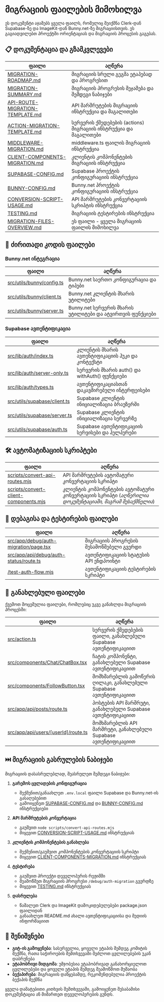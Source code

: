 # მიგრაციის ფაილების მიმოხილვა

ეს დოკუმენტი აჯამებს ყველა ფაილს, რომელიც შეიქმნა Clerk-დან Supabase-ზე და ImageKit-დან Bunny.net-ზე მიგრაციისთვის. ეს გაგიადვილებთ პროექტში ორიენტაციას და მიგრაციის პროცესის გაგებას.

## 📋 დოკუმენტაცია და გზამკვლევები

| ფაილი | აღწერა |
|-------|--------|
| [MIGRATION-ROADMAP.md](/MIGRATION-ROADMAP.md) | მიგრაციის სრული გეგმა ეტაპებად და პროგრესით |
| [MIGRATION-SUMMARY.md](/MIGRATION-SUMMARY.md) | მიგრაციის პროგრესის შეჯამება და შემდეგი ნაბიჯები |
| [API-ROUTE-MIGRATION-TEMPLATE.md](/API-ROUTE-MIGRATION-TEMPLATE.md) | API მარშრუტების მიგრაციის ინსტრუქცია და მაგალითები |
| [ACTION-MIGRATION-TEMPLATE.md](/ACTION-MIGRATION-TEMPLATE.md) | სერვერის ქმედებების (actions) მიგრაციის ინსტრუქცია და მაგალითები |
| [MIDDLEWARE-MIGRATION.md](/MIDDLEWARE-MIGRATION.md) | middleware.ts ფაილის მიგრაციის ინსტრუქცია |
| [CLIENT-COMPONENTS-MIGRATION.md](/CLIENT-COMPONENTS-MIGRATION.md) | კლიენტის კომპონენტების მიგრაციის ინსტრუქცია |
| [SUPABASE-CONFIG.md](/SUPABASE-CONFIG.md) | Supabase პროექტის კონფიგურაციის ინსტრუქცია |
| [BUNNY-CONFIG.md](/BUNNY-CONFIG.md) | Bunny.net პროექტის კონფიგურაციის ინსტრუქცია |
| [CONVERSION-SCRIPT-USAGE.md](/CONVERSION-SCRIPT-USAGE.md) | API მარშრუტების კონვერტაციის სკრიპტის ინსტრუქცია |
| [TESTING.md](/TESTING.md) | მიგრაციის ტესტირების ინსტრუქცია |
| [MIGRATION-FILES-OVERVIEW.md](/MIGRATION-FILES-OVERVIEW.md) | ეს ფაილი - ყველა მიგრაციის ფაილის მიმოხილვა |

## 🧩 ძირითადი კოდის ფაილები

### Bunny.net ინტეგრაცია

| ფაილი | აღწერა |
|-------|--------|
| [src/utils/bunny/config.ts](/src/utils/bunny/config.ts) | Bunny.net საერთო კონფიგურაცია და ტიპები |
| [src/utils/bunny/client.ts](/src/utils/bunny/client.ts) | Bunny.net კლიენტის მხარის უტილიტები |
| [src/utils/bunny/server.ts](/src/utils/bunny/server.ts) | Bunny.net სერვერის მხარის უტილიტები და ატვირთვის ფუნქციები |

### Supabase ავთენტიფიკაცია

| ფაილი | აღწერა |
|-------|--------|
| [src/lib/auth/index.ts](/src/lib/auth/index.ts) | კლიენტის მხარის ავთენტიფიკაციის ჰუკი და კონტექსტი |
| [src/lib/auth/server-only.ts](/src/lib/auth/server-only.ts) | სერვერის მხარის auth() და withAuth() ფუნქციები |
| [src/lib/auth/types.ts](/src/lib/auth/types.ts) | ავთენტიფიკაციასთან დაკავშირებული ინტერფეისები |
| [src/utils/supabase/client.ts](/src/utils/supabase/client.ts) | Supabase კლიენტის ინიციალიზაცია ბრაუზერში |
| [src/utils/supabase/server.ts](/src/utils/supabase/server.ts) | Supabase კლიენტის ინიციალიზაცია სერვერზე |
| [src/utils/supabase/auth.ts](/src/utils/supabase/auth.ts) | Supabase ავთენტიფიკაციის სერვისები და ჰელპერები |

## 🛠️ ავტომატიზაციის სკრიპტები

| ფაილი | აღწერა |
|-------|--------|
| [scripts/convert-api-routes.mjs](/scripts/convert-api-routes.mjs) | API მარშრუტების ავტომატური კონვერტაციის სკრიპტი |
| [scripts/convert-client-components.mjs](/scripts/convert-client-components.mjs) | კლიენტის კომპონენტების ავტომატური კონვერტაციის სკრიპტი (*აღწერილია დოკუმენტაციაში, მაგრამ შესაქმნელია*) |

## 🧪 დებაგისა და ტესტირების ფაილები

| ფაილი | აღწერა |
|-------|--------|
| [src/app/debug/auth-migration/page.tsx](/src/app/debug/auth-migration/page.tsx) | მიგრაციის პროგრესის შესამოწმებელი გვერდი |
| [src/app/api/debug/auth-status/route.ts](/src/app/api/debug/auth-status/route.ts) | ავთენტიფიკაციის სტატუსის API ენდპოინტი |
| [/test-auth-flow.mjs](/test-auth-flow.mjs) | ავთენტიფიკაციის ტესტირების სკრიპტი |

## 🔄 განახლებული ფაილები

ქვემოთ მოცემულია ფაილები, რომლებიც უკვე განახლდა მიგრაციის პროცესში:

| ფაილი | აღწერა |
|-------|--------|
| [src/action.ts](/src/action.ts) | სერვერის ქმედებების ფაილი, განახლებული Supabase ავთენტიფიკაციით |
| [src/components/Chat/ChatBox.tsx](/src/components/Chat/ChatBox.tsx) | ჩატის კომპონენტი, განახლებული Supabase ავთენტიფიკაციით |
| [src/components/FollowButton.tsx](/src/components/FollowButton.tsx) | მომხმარებლის გამოწერის ღილაკი, განახლებული Supabase ავთენტიფიკაციით |
| [src/app/api/posts/route.ts](/src/app/api/posts/route.ts) | პოსტების API მარშრუტი, განახლებული Supabase ავთენტიფიკაციით |
| [src/app/api/users/[userId]/route.ts](/src/app/api/users/[userId]/route.ts) | მომხმარებლის API მარშრუტი, განახლებული Supabase ავთენტიფიკაციით |

## ⏭️ მიგრაციის გასრულების ნაბიჯები

მიგრაციის დასასრულებლად, შეასრულეთ შემდეგი ნაბიჯები:

1. **გარემოს ცვლადების კონფიგურაცია**
   - შექმენით/განაახლეთ `.env.local` ფაილი Supabase და Bunny.net-ის გასაღებებით
   - გამოიყენეთ [SUPABASE-CONFIG.md](/SUPABASE-CONFIG.md) და [BUNNY-CONFIG.md](/BUNNY-CONFIG.md) ინსტრუქციები

2. **API მარშრუტების კონვერტაცია**
   - გაუშვით `node scripts/convert-api-routes.mjs`
   - მიყევით [CONVERSION-SCRIPT-USAGE.md](/CONVERSION-SCRIPT-USAGE.md) ინსტრუქციას

3. **კლიენტის კომპონენტების განახლება**
   - შექმენით/გაუშვით კომპონენტების კონვერტაციის სკრიპტი
   - მიყევით [CLIENT-COMPONENTS-MIGRATION.md](/CLIENT-COMPONENTS-MIGRATION.md) ინსტრუქციას

4. **ტესტირება**
   - გაუშვით პროექტი დეველოპერის რეჟიმში
   - შეამოწმეთ მიგრაციის პროგრესი `/debug/auth-migration` გვერდზე
   - მიყევით [TESTING.md](/TESTING.md) ინსტრუქციას

5. **დასრულება**
   - წაშალეთ Clerk და ImageKit დამოკიდებულებები package.json ფაილიდან
   - განაახლეთ README.md ახალი ავთენტიფიკაციისა და მედიის ინფორმაციით

## 📝 შენიშვნები

- **გიტ-ის გამოყენება**: სასურველია, ყოველი ეტაპის შემდეგ კომიტის შექმნა, რათა საჭიროების შემთხვევაში შეძლოთ ცვლილებების უკან დაბრუნება
- **ეტაპობრივი მიდგომა**: უმჯობესია ეტაპობრივად განახორციელოთ ცვლილებები და ყოველი ეტაპის შემდეგ შეამოწმოთ მუშაობა
- **ბექაპირება**: მიგრაციის დაწყებამდე, რეკომენდებულია პროექტის ბექაპის შექმნა

ყველა დამატებითი კითხვის შემთხვევაში, გამოიყენეთ შესაბამისი დოკუმენტაცია ან მიმართეთ დეველოპერების გუნდს.